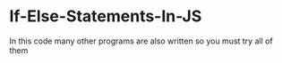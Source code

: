 # If-Else-Statements-In-JS
In this code many other programs are also written so you must try all of them
